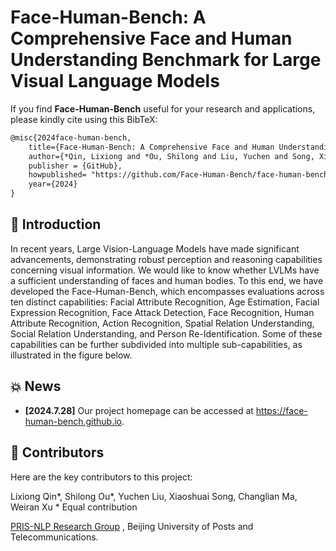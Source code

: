 # Face-Human-Bench: A Comprehensive Face and Human Understanding Benchmark for Large Visual Language Models


If you find **Face-Human-Bench** useful for your research and applications, please kindly cite using this BibTeX:

```latex
@misc{2024face-human-bench,
    title={Face-Human-Bench: A Comprehensive Face and Human Understanding Benchmark for Large Visual Language Models},
    author={*Qin, Lixiong and *Ou, Shilong and Liu, Yuchen and Song, Xiaoshuai and Ma, Changlian and Xu, Weiran},
    publisher = {GitHub},
    howpublished= "https://github.com/Face-Human-Bench/face-human-bench/",
    year={2024}
}
```

## 📖 Introduction

In recent years, Large Vision-Language Models have made significant advancements, demonstrating robust perception and reasoning capabilities concerning visual information. We would like to know whether LVLMs have a sufficient understanding of faces and human bodies. To this end, we have developed the Face-Human-Bench, which encompasses evaluations across ten distinct capabilities: Facial Attribute Recognition, Age Estimation, Facial Expression Recognition, Face Attack Detection, Face Recognition, Human Attribute Recognition, Action Recognition, Spatial Relation Understanding, Social Relation Understanding, and Person Re-Identification. Some of these capabilities can be further subdivided into multiple sub-capabilities, as illustrated in the figure below.


## 💥 News
- **[2024.7.28]** Our project homepage can be accessed at https://face-human-bench.github.io.



## 🤝 Contributors

Here are the key contributors to this project:

Lixiong Qin*, Shilong Ou*, Yuchen Liu, Xiaoshuai Song, Changlian Ma, Weiran Xu
\* Equal contribution

[PRIS-NLP Research Group](https://pris-nlp.github.io/) , Beijing University of Posts and Telecommunications.
